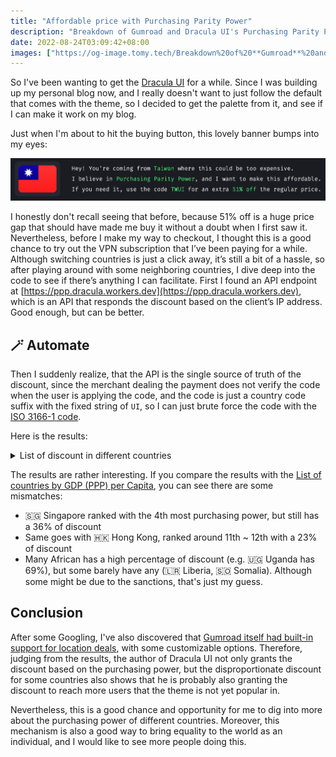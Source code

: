 ```yaml
---
title: "Affordable price with Purchasing Parity Power"
description: "Breakdown of Gumroad and Dracula UI's Purchasing Parity Power Discounting Logic"
date: 2022-08-24T03:09:42+08:00
images: ["https://og-image.tomy.tech/Breakdown%20of%20**Gumroad**%20and%20**Dracula%20UI**'s%20PPP%20Discounting%20Logic.png?theme=dracula&md=1&fontSize=75px&images=https%3A%2F%2Ftomy.me%2Ftomy-circle-white.png"]
---
```


So I've been wanting to get the [Dracula UI](https://draculatheme.com/ui) for a while. Since I was building up my personal blog now, and I really doesn't want to just follow the default that comes with the theme, so I decided to get the palette from it, and see if I can make it work on my blog.

Just when I'm about to hit the buying button, this lovely banner bumps into my eyes:

![Banner of PPP discount](banner.png)

I honestly don't recall seeing that before, because 51% off is a huge price gap that should have made me buy it without a doubt when I first saw it. Nevertheless, before I make my way to checkout, I thought this is a good chance to try out the VPN subscription that I’ve been paying for a while. Although switching countries is just a click away, it’s still a bit of a hassle, so after playing around with some neighboring countries, I dive deep into the code to see if there’s anything I can facilitate. First I found an API endpoint at [https://ppp.dracula.workers.dev](https://ppp.dracula.workers.dev), which is an API that responds the discount based on the client’s IP address. Good enough, but can be better.

## 🪄 Automate

Then I suddenly realize, that the API is the single source of truth of the discount, since the merchant dealing the payment does not verify the code when the user is applying the code, and the code is just a country code suffix with the fixed string of `UI`, so I can just brute force the code with the [ISO 3166-1 code](https://en.wikipedia.org/wiki/ISO_3166-1).

Here is the results:

<details>
<summary>List of discount in different countries</summary>

| Country                                                 | ISO 3166-1 | Discount |
| ------------------------------------------------------- | ---------- | -------- |
| 🇮🇩 Indonesia                                            | ID         | 69%      |
| 🇺🇬 Uganda                                               | UG         | 69%      |
| 🇦🇫 Afghanistan                                          | AF         | 68%      |
| 🇩🇿 Algeria                                              | DZ         | 68%      |
| 🇦🇿 Azerbaijan                                           | AZ         | 68%      |
| 🇱🇾 Libya                                                | LY         | 68%      |
| 🇸🇸 South Sudan                                          | SS         | 68%      |
| 🇸🇷 Suriname                                             | SR         | 68%      |
| 🇦🇴 Angola                                               | AO         | 67%      |
| 🇧🇾 Belarus                                              | BY         | 67%      |
| 🇪🇬 Egypt                                                | EG         | 67%      |
| 🇮🇶 Iraq                                                 | IQ         | 67%      |
| 🇰🇬 Kyrgyzstan                                           | KG         | 67%      |
| 🇲🇲 Myanmar                                              | MM         | 67%      |
| 🇵🇰 Pakistan                                             | PK         | 67%      |
| 🇱🇰 Sri Lanka                                            | LK         | 67%      |
| 🇹🇿 Tanzania, United Republic of                         | TZ         | 66%      |
| 🇻🇳 Viet Nam                                             | VN         | 66%      |
| 🇰🇭 Cambodia                                             | KH         | 65%      |
| 🇬🇲 Gambia                                               | GM         | 65%      |
| 🇲🇬 Madagascar                                           | MG         | 65%      |
| 🇲🇷 Mauritania                                           | MR         | 65%      |
| 🇳🇮 Nicaragua                                            | NI         | 65%      |
| 🇦🇷 Argentina                                            | AR         | 64%      |
| 🇰🇿 Kazakhstan                                           | KZ         | 64%      |
| 🇲🇾 Malaysia                                             | MY         | 64%      |
| 🇲🇳 Mongolia                                             | MN         | 64%      |
| 🇸🇨 Seychelles                                           | SC         | 64%      |
| 🇹🇯 Tajikistan                                           | TJ         | 64%      |
| 🇹🇷 Türkiye                                              | TR         | 64%      |
| 🇺🇦 Ukraine                                              | UA         | 64%      |
| 🇺🇿 Uzbekistan                                           | UZ         | 64%      |
| 🇧🇹 Bhutan                                               | BT         | 63%      |
| 🇩🇴 Dominican Republic                                   | DO         | 63%      |
| 🇸🇿 Eswatini                                             | SZ         | 63%      |
| 🇪🇹 Ethiopia                                             | ET         | 63%      |
| 🇬🇪 Georgia                                              | GE         | 63%      |
| 🇬🇭 Ghana                                                | GH         | 63%      |
| 🇮🇳 India                                                | IN         | 63%      |
| 🇱🇦 Lao People's Democratic Republic                     | LA         | 63%      |
| 🇲🇼 Malawi                                               | MW         | 63%      |
| 🇲🇿 Mozambique                                           | MZ         | 63%      |
| 🇳🇵 Nepal                                                | NP         | 63%      |
| 🇳🇬 Nigeria                                              | NG         | 63%      |
| 🇷🇼 Rwanda                                               | RW         | 63%      |
| 🇸🇱 Sierra Leone                                         | SL         | 63%      |
| 🇸🇩 Sudan                                                | SD         | 63%      |
| 🇹🇳 Tunisia                                              | TN         | 63%      |
| 🇿🇼 Zimbabwe                                             | ZW         | 63%      |
| 🇧🇫 Burkina Faso                                         | BF         | 62%      |
| 🇹🇩 Chad                                                 | TD         | 62%      |
| 🇴🇲 Oman                                                 | OM         | 62%      |
| 🇵🇾 Paraguay                                             | PY         | 62%      |
| 🇷🇺 Russian Federation                                   | RU         | 62%      |
| 🇿🇲 Zambia                                               | ZM         | 62%      |
| 🇧🇯 Benin                                                | BJ         | 61%      |
| 🇬🇳 Guinea                                               | GN         | 61%      |
| 🇱🇸 Lesotho                                              | LS         | 61%      |
| 🇵🇭 Philippines                                          | PH         | 61%      |
| 🇸🇦 Saudi Arabia                                         | SA         | 61%      |
| 🇦🇲 Armenia                                              | AM         | 60%      |
| 🇧🇩 Bangladesh                                           | BD         | 60%      |
| 🇲🇱 Mali                                                 | ML         | 60%      |
| 🇲🇦 Morocco                                              | MA         | 60%      |
| 🇲🇰 North Macedonia                                      | MK         | 60%      |
| 🇹🇬 Togo                                                 | TG         | 60%      |
| 🇧🇳 Brunei Darussalam                                    | BN         | 59%      |
| 🇨🇲 Cameroon                                             | CM         | 59%      |
| 🇨🇬 Congo                                                | CG         | 59%      |
| 🇨🇮 Côte d'Ivoire                                        | CI         | 59%      |
| 🇳🇪 Niger                                                | NE         | 59%      |
| 🇹🇭 Thailand                                             | TH         | 59%      |
| 🇧🇬 Bulgaria                                             | BG         | 58%      |
| 🇲🇺 Mauritius                                            | MU         | 58%      |
| 🇸🇳 Senegal                                              | SN         | 58%      |
| 🇦🇱 Albania                                              | AL         | 57%      |
| 🇧🇦 Bosnia and Herzegovina                               | BA         | 57%      |
| 🇰🇼 Kuwait                                               | KW         | 57%      |
| 🇿🇦 South Africa                                         | ZA         | 57%      |
| 🇹🇲 Turkmenistan                                         | TM         | 57%      |
| 🇧🇼 Botswana                                             | BW         | 56%      |
| 🇧🇮 Burundi                                              | BI         | 56%      |
| 🇨🇴 Colombia                                             | CO         | 56%      |
| 🇷🇸 Serbia                                               | RS         | 56%      |
| 🇬🇦 Gabon                                                | GA         | 55%      |
| 🇵🇪 Peru                                                 | PE         | 55%      |
| 🇬🇶 Equatorial Guinea                                    | GQ         | 54%      |
| 🇬🇼 Guinea-Bissau                                        | GW         | 54%      |
| 🇯🇴 Jordan                                               | JO         | 54%      |
| 🇲🇩 Moldova, Republic of                                 | MD         | 54%      |
| 🇹🇱 Timor-Leste                                          | TL         | 54%      |
| 🇧🇷 Brazil                                               | BR         | 53%      |
| 🇭🇺 Hungary                                              | HU         | 53%      |
| 🇲🇽 Mexico                                               | MX         | 53%      |
| 🇲🇪 Montenegro                                           | ME         | 53%      |
| 🇳🇦 Namibia                                              | NA         | 53%      |
| 🇵🇱 Poland                                               | PL         | 53%      |
| 🇸🇻 El Salvador                                          | SV         | 52%      |
| 🇮🇷 Iran (Islamic Republic of)                           | IR         | 52%      |
| 🇷🇴 Romania                                              | RO         | 52%      |
| 🇹🇼 Taiwan, Province of China                            | TW         | 51%      |
| 🇹🇹 Trinidad and Tobago                                  | TT         | 51%      |
| 🇧🇴 Bolivia (Plurinational State of)                     | BO         | 50%      |
| 🇨🇻 Cabo Verde                                           | CV         | 50%      |
| 🇭🇳 Honduras                                             | HN         | 50%      |
| 🇰🇪 Kenya                                                | KE         | 50%      |
| 🇧🇭 Bahrain                                              | BH         | 49%      |
| 🇬🇾 Guyana                                               | GY         | 49%      |
| 🇪🇨 Ecuador                                              | EC         | 48%      |
| 🇭🇹 Haiti                                                | HT         | 48%      |
| 🇶🇦 Qatar                                                | QA         | 48%      |
| 🇨🇳 China                                                | CN         | 46%      |
| 🇰🇲 Comoros                                              | KM         | 46%      |
| 🇯🇲 Jamaica                                              | JM         | 46%      |
| 🇩🇯 Djibouti                                             | DJ         | 45%      |
| 🇬🇹 Guatemala                                            | GT         | 45%      |
| 🇧🇿 Belize                                               | BZ         | 44%      |
| 🇨🇱 Chile                                                | CL         | 44%      |
| 🇨🇩 Congo, Democratic Republic of the                    | CD         | 44%      |
| 🇭🇷 Croatia                                              | HR         | 43%      |
| 🇱🇹 Lithuania                                            | LT         | 43%      |
| 🇸🇰 Slovakia                                             | SK         | 42%      |
| 🇺🇾 Uruguay                                              | UY         | 41%      |
| 🇫🇯 Fiji                                                 | FJ         | 40%      |
| 🇰🇳 Saint Kitts and Nevis                                | KN         | 40%      |
| 🇵🇦 Panama                                               | PA         | 39%      |
| 🇦🇪 United Arab Emirates                                 | AE         | 39%      |
| 🇨🇿 Czechia                                              | CZ         | 38%      |
| 🇦🇬 Antigua and Barbuda                                  | AG         | 37%      |
| 🇨🇫 Central African Republic                             | CF         | 37%      |
| 🇱🇻 Latvia                                               | LV         | 37%      |
| 🇱🇧 Lebanon                                              | LB         | 37%      |
| 🇻🇨 Saint Vincent and the Grenadines                     | VC         | 37%      |
| 🇦🇼 Aruba                                                | AW         | 36%      |
| 🇵🇬 Papua New Guinea                                     | PG         | 36%      |
| 🇸🇬 Singapore                                            | SG         | 36%      |
| 🇨🇷 Costa Rica                                           | CR         | 34%      |
| 🇲🇻 Maldives                                             | MV         | 33%      |
| 🇸🇹 Sao Tome and Principe                                | ST         | 33%      |
| 🇬🇩 Grenada                                              | GD         | 32%      |
| 🇩🇲 Dominica                                             | DM         | 30%      |
| 🇲🇴 Macao                                                | MO         | 30%      |
| 🇪🇪 Estonia                                              | EE         | 29%      |
| 🇲🇹 Malta                                                | MT         | 29%      |
| 🇬🇷 Greece                                               | GR         | 28%      |
| 🇨🇾 Cyprus                                               | CY         | 27%      |
| 🇳🇷 Nauru                                                | NR         | 27%      |
| 🇸🇮 Slovenia                                             | SI         | 27%      |
| 🇪🇷 Eritrea                                              | ER         | 26%      |
| 🇱🇨 Saint Lucia                                          | LC         | 26%      |
| 🇵🇹 Portugal                                             | PT         | 25%      |
| 🇰🇷 Korea, Republic of                                   | KR         | 24%      |
| 🇹🇴 Tonga                                                | TO         | 24%      |
| 🇭🇰 Hong Kong                                            | HK         | 23%      |
| 🇵🇷 Puerto Rico                                          | PR         | 21%      |
| 🇼🇸 Samoa                                                | WS         | 21%      |
| 🇪🇸 Spain                                                | ES         | 21%      |
| 🇰🇮 Kiribati                                             | KI         | 18%      |
| 🇸🇲 San Marino                                           | SM         | 17%      |
| 🇮🇹 Italy                                                | IT         | 12%      |
| 🇦🇽 Åland Islands                                        | AX         | 0%       |
| 🇦🇸 American Samoa                                       | AS         | 0%       |
| 🇦🇩 Andorra                                              | AD         | 0%       |
| 🇦🇮 Anguilla                                             | AI         | 0%       |
| 🇦🇶 Antarctica                                           | AQ         | 0%       |
| 🇦🇺 Australia                                            | AU         | 0%       |
| 🇦🇹 Austria                                              | AT         | 0%       |
| 🇧🇸 Bahamas                                              | BS         | 0%       |
| 🇧🇧 Barbados                                             | BB         | 0%       |
| 🇧🇪 Belgium                                              | BE         | 0%       |
| 🇧🇲 Bermuda                                              | BM         | 0%       |
| Bonaire, Sint Eustatius and Saba                        | BQ         | 0%       |
| 🇧🇻 Bouvet Island                                        | BV         | 0%       |
| 🇮🇴 British Indian Ocean Territory                       | IO         | 0%       |
| 🇨🇦 Canada                                               | CA         | 0%       |
| 🇰🇾 Cayman Islands                                       | KY         | 0%       |
| 🇨🇽 Christmas Island                                     | CX         | 0%       |
| 🇨🇨 Cocos (Keeling) Islands                              | CC         | 0%       |
| 🇨🇰 Cook Islands                                         | CK         | 0%       |
| 🇨🇺 Cuba                                                 | CU         | 0%       |
| 🇨🇼 Curaçao                                              | CW         | 0%       |
| 🇩🇰 Denmark                                              | DK         | 0%       |
| 🇫🇰 Falkland Islands (Malvinas)                          | FK         | 0%       |
| 🇫🇴 Faroe Islands                                        | FO         | 0%       |
| 🇫🇮 Finland                                              | FI         | 0%       |
| 🇫🇷 France                                               | FR         | 0%       |
| 🇬🇫 French Guiana                                        | GF         | 0%       |
| 🇵🇫 French Polynesia                                     | PF         | 0%       |
| 🇹🇫 French Southern Territories                          | TF         | 0%       |
| 🇩🇪 Germany                                              | DE         | 0%       |
| 🇬🇮 Gibraltar                                            | GI         | 0%       |
| 🇬🇱 Greenland                                            | GL         | 0%       |
| 🇬🇵 Guadeloupe                                           | GP         | 0%       |
| 🇬🇺 Guam                                                 | GU         | 0%       |
| 🇬🇬 Guernsey                                             | GG         | 0%       |
| 🇭🇲 Heard Island and McDonald Islands                    | HM         | 0%       |
| Holy See                                                | VA         | 0%       |
| 🇮🇸 Iceland                                              | IS         | 0%       |
| 🇮🇪 Ireland                                              | IE         | 0%       |
| 🇮🇲 Isle of Man                                          | IM         | 0%       |
| 🇮🇱 Israel                                               | IL         | 0%       |
| 🇯🇵 Japan                                                | JP         | 0%       |
| 🇯🇪 Jersey                                               | JE         | 0%       |
| 🇰🇵 Korea (Democratic People's Republic of)              | KP         | 0%       |
| 🇱🇷 Liberia                                              | LR         | 0%       |
| 🇱🇮 Liechtenstein                                        | LI         | 0%       |
| 🇱🇺 Luxembourg                                           | LU         | 0%       |
| 🇲🇭 Marshall Islands                                     | MH         | 0%       |
| 🇲🇶 Martinique                                           | MQ         | 0%       |
| 🇾🇹 Mayotte                                              | YT         | 0%       |
| 🇫🇲 Micronesia (Federated States of)                     | FM         | 0%       |
| 🇲🇨 Monaco                                               | MC         | 0%       |
| 🇲🇸 Montserrat                                           | MS         | 0%       |
| 🇳🇱 Netherlands                                          | NL         | 0%       |
| 🇳🇨 New Caledonia                                        | NC         | 0%       |
| 🇳🇿 New Zealand                                          | NZ         | 0%       |
| 🇳🇺 Niue                                                 | NU         | 0%       |
| 🇳🇫 Norfolk Island                                       | NF         | 0%       |
| 🇲🇵 Northern Mariana Islands                             | MP         | 0%       |
| 🇳🇴 Norway                                               | NO         | 0%       |
| 🇵🇼 Palau                                                | PW         | 0%       |
| 🇵🇸 Palestine, State of                                  | PS         | 0%       |
| 🇵🇳 Pitcairn                                             | PN         | 0%       |
| 🇷🇪 Réunion                                              | RE         | 0%       |
| 🇧🇱 Saint Barthélemy                                     | BL         | 0%       |
| 🇸🇭 Saint Helena, Ascension and Tristan da Cunha         | SH         | 0%       |
| 🇲🇫 Saint Martin (French part)                           | MF         | 0%       |
| 🇵🇲 Saint Pierre and Miquelon                            | PM         | 0%       |
| 🇸🇽 Sint Maarten (Dutch part)                            | SX         | 0%       |
| 🇸🇧 Solomon Islands                                      | SB         | 0%       |
| 🇸🇴 Somalia                                              | SO         | 0%       |
| 🇬🇸 South Georgia and the South Sandwich Islands         | GS         | 0%       |
| 🇸🇯 Svalbard and Jan Mayen                               | SJ         | 0%       |
| 🇸🇪 Sweden                                               | SE         | 0%       |
| 🇨🇭 Switzerland                                          | CH         | 0%       |
| 🇸🇾 Syrian Arab Republic                                 | SY         | 0%       |
| 🇹🇰 Tokelau                                              | TK         | 0%       |
| 🇹🇨 Turks and Caicos Islands                             | TC         | 0%       |
| 🇹🇻 Tuvalu                                               | TV         | 0%       |
| 🇬🇧 United Kingdom of Great Britain and Northern Ireland | GB         | 0%       |
| 🇺🇲 United States Minor Outlying Islands                 | UM         | 0%       |
| 🇺🇸 United States of America                             | US         | 0%       |
| 🇻🇺 Vanuatu                                              | VU         | 0%       |
| 🇻🇪 Venezuela (Bolivarian Republic of)                   | VE         | 0%       |
| 🇻🇬 Virgin Islands (British)                             | VG         | 0%       |
| 🇻🇮 Virgin Islands (U.S.)                                | VI         | 0%       |
| 🇼🇫 Wallis and Futuna                                    | WF         | 0%       |
| 🇪🇭 Western Sahara                                       | EH         | 0%       |
| 🇾🇪 Yemen                                                | YE         | 0%       |

</details>

The results are rather interesting. If you compare the results with the [List of countries by GDP (PPP) per Capita](https://en.wikipedia.org/wiki/List_of_countries_by_GDP_(PPP)_per_capita), you can see there are some mismatches:

- 🇸🇬 Singapore ranked with the 4th most purchasing power, but still has a 36% of discount
- Same goes with 🇭🇰 Hong Kong, ranked around 11th ~ 12th with a 23% of discount
- Many African has a high percentage of discount (e.g. 🇺🇬 Uganda has 69%), but some barely have any (🇱🇷 Liberia, 🇸🇴 Somalia). Although some might be due to the sanctions, that's just my guess.

## Conclusion

After some Googling, I've also discovered that [Gumroad itself had built-in support for location deals](https://help.gumroad.com/article/315-dynamic-discounts-with-parity-deals), with some customizable options. Therefore, judging from the results, the author of Dracula UI not only grants the discount based on the purchasing power, but the disproportionate discount for some countries also shows that he is probably also granting the discount to reach more users that the theme is not yet popular in.

Nevertheless, this is a good chance and opportunity for me to dig into more about the purchasing power of different countries. Moreover, this mechanism is also a good way to bring equality to the world as an individual, and I would like to see more people doing this.
